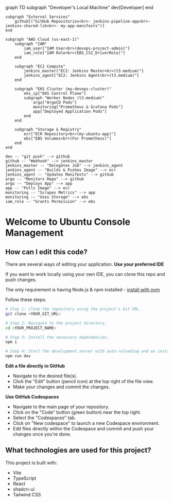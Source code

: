 graph TD
    subgraph "Developer's Local Machine"
        dev[Developer]
    end

    subgraph "External Services"
        github[("GitHub Repositories<br>- jenkins-pipeline-app<br>- jenkins-shared-lib<br>- my-app-manifests")]
    end

    subgraph "AWS Cloud (us-east-1)"
        subgraph "IAM"
            iam_user["IAM User<br>(devops-project-admin)"]
            iam_role["IAM Role<br>(EBS_CSI_DriverRole)"]
        end

        subgraph "EC2 Compute"
            jenkins_master["EC2: Jenkins Master<br>(t3.medium)"]
            jenkins_agent["EC2: Jenkins Agent<br>(t3.medium)"]
        end

        subgraph "EKS Cluster (my-devops-cluster)"
            eks_cp["EKS Control Plane"]
            subgraph "Worker Nodes (t3.medium)"
                argo["ArgoCD Pods"]
                monitoring["Prometheus & Grafana Pods"]
                app["Deployed Application Pods"]
            end
        end

        subgraph "Storage & Registry"
            ecr["ECR Repository<br>(my-ubuntu-app)"]
            ebs["EBS Volumes<br>(For Prometheus)"]
        end
    end

    dev -- "git push" --> github
    github -- "Webhook" --> jenkins_master
    jenkins_master -- "Delegates Job" --> jenkins_agent
    jenkins_agent -- "Builds & Pushes Image" --> ecr
    jenkins_agent -- "Updates Manifests" --> github
    argo -- "Monitors Repo" --> github
    argo -- "Deploys App" --> app
    app -- "Pulls Image" --> ecr
    monitoring -- "Scrapes Metrics" --> app
    monitoring -- "Uses Storage" --> ebs
    iam_role -- "Grants Permission" --> ebs

# Welcome to Ubuntu Console Management

## How can I edit this code?

There are several ways of editing your application.
**Use your preferred IDE**

If you want to work locally using your own IDE, you can clone this repo and push changes.

The only requirement is having Node.js & npm installed - [install with nvm](https://github.com/nvm-sh/nvm#installing-and-updating)

Follow these steps:

```sh
# Step 1: Clone the repository using the project's Git URL.
git clone <YOUR_GIT_URL>

# Step 2: Navigate to the project directory.
cd <YOUR_PROJECT_NAME>

# Step 3: Install the necessary dependencies.
npm i

# Step 4: Start the development server with auto-reloading and an instant preview.
npm run dev
```

**Edit a file directly in GitHub**

- Navigate to the desired file(s).
- Click the "Edit" button (pencil icon) at the top right of the file view.
- Make your changes and commit the changes.

**Use GitHub Codespaces**

- Navigate to the main page of your repository.
- Click on the "Code" button (green button) near the top right.
- Select the "Codespaces" tab.
- Click on "New codespace" to launch a new Codespace environment.
- Edit files directly within the Codespace and commit and push your changes once you're done.

## What technologies are used for this project?

This project is built with:

- Vite
- TypeScript
- React
- shadcn-ui
- Tailwind CSS
